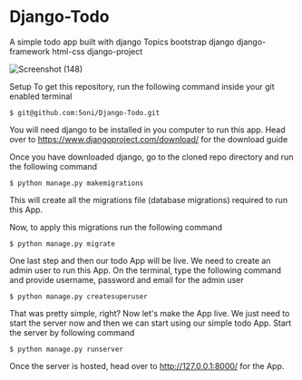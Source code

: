 # Django-Todo
A simple todo app built with django  Topics bootstrap django django-framework html-css django-project

![Screenshot (148)](https://user-images.githubusercontent.com/75757260/110046362-e1eb4200-7d71-11eb-9f77-ab8a35ee12cc.png)


Setup
To get this repository, run the following command inside your git enabled terminal


`$ git@github.com:5oni/Django-Todo.git`

You will need django to be installed in you computer to run this app. Head over to https://www.djangoproject.com/download/ for the download guide

Once you have downloaded django, go to the cloned repo directory and run the following command

`$ python manage.py makemigrations`

This will create all the migrations file (database migrations) required to run this App.

Now, to apply this migrations run the following command

`$ python manage.py migrate`

One last step and then our todo App will be live. We need to create an admin user to run this App. On the terminal, type the following command and provide username, password and email for the admin user

`$ python manage.py createsuperuser`

That was pretty simple, right? Now let's make the App live. We just need to start the server now and then we can start using our simple todo App. Start the server by following command

`$ python manage.py runserver`

Once the server is hosted, head over to http://127.0.0.1:8000/ for the App.


